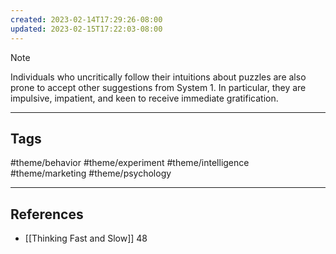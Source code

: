 ```yaml
---
created: 2023-02-14T17:29:26-08:00
updated: 2023-02-15T17:22:03-08:00
---
```


> [!NOTE]
> Individuals who uncritically follow their intuitions about puzzles are also prone to accept other suggestions from System 1. In particular, they are impulsive, impatient, and keen to receive immediate gratification.

---
## Tags
#theme/behavior #theme/experiment #theme/intelligence #theme/marketing #theme/psychology 

---
## References
- [[Thinking Fast and Slow]] 48